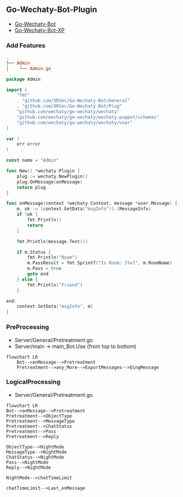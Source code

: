 ## Go-Wechaty-Bot-Plugin

- [Go-Wechaty-Bot](https://github.com/XRSec/Go-Wechaty-Bot)
- [Go-Wechaty-Bot-XP](https://github.com/XRSec/Go-Wechaty-Bot-XP)

### Add Features

```ini
.
├── Admin
│    └── Admin.go
```

```go
package Admin

import (
	"fmt"
	. "github.com/XRSec/Go-Wechaty-Bot/General"
	. "github.com/XRSec/Go-Wechaty-Bot/Plug"
	"github.com/wechaty/go-wechaty/wechaty"
	"github.com/wechaty/go-wechaty/wechaty-puppet/schemas"
	"github.com/wechaty/go-wechaty/wechaty/user"
)

var (
	err error
)

const name = "Admin"

func New() *wechaty.Plugin {
	plug := wechaty.NewPlugin()
	plug.OnMessage(onMessage)
	return plug
}

func onMessage(context *wechaty.Context, message *user.Message) {
	m, ok := (context.GetData("msgInfo")).(MessageInfo)
	if !ok {
		fmt.Println()
		return
	}

	fmt.Println(message.Text())

	if m.Status {
		fmt.Println("Room")
		m.PassResult = fmt.Sprintf("Is Room: [%v]", m.RoomName)
		m.Pass = true
		goto end
	} else {
		fmt.Println("Friend")
	}

end:
	context.SetData("msgInfo", m)
}
```

### PreProcessing

- Server/General/Pretreatment.go
- Server/main -> main_Bot.Use (from top to bottom)

```mermaid
flowchart LR
    Bot-->onMessage-->Pretreatment
    Pretreatment-->any_More-->ExportMessages-->DingMessage
```

### LogicalProcessing

- Server/General/Pretreatment.go

```mermaid
flowchart LR
Bot-->onMessage-->Pretreatment
Pretreatment-->ObjectType
Pretreatment-->MessageType
Pretreatment-->ChatStatus
Pretreatment-->Pass
Pretreatment-->Reply

ObjectType-->NightMode
MessageType-->NightMode
ChatStatus-->NightMode
Pass-->NightMode
Reply-->NightMode

NightMode-->chatTimeLimit

chatTimeLimit-->Last_onMessage
```
